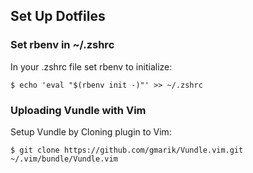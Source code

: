 ## Set Up Dotfiles

### Set rbenv in ~/.zshrc

In your .zshrc file set rbenv to initialize:

    $ echo 'eval "$(rbenv init -)"' >> ~/.zshrc

### Uploading Vundle with Vim

Setup Vundle by Cloning plugin to Vim:

    $ git clone https://github.com/gmarik/Vundle.vim.git ~/.vim/bundle/Vundle.vim
